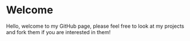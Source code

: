 # Welcome
Hello, welcome to my GitHub page, please feel free to look at my projects and fork them if you are interested in them!
